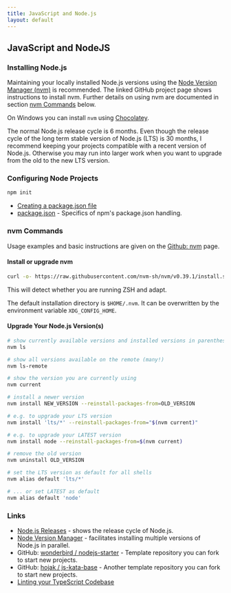 ```yaml
---
title: JavaScript and Node.js
layout: default
---
```

## JavaScript and NodeJS

### Installing Node.js

Maintaining your locally installed Node.js versions using the [Node Version Manager (nvm)](https://github.com/nvm-sh/nvm) is recommended. The linked GitHub project page shows instructions to install nvm. Further details on using nvm are documented in section [nvm Commands](#nvm-commands) below.

On Windows you can install `nvm` using [Chocolatey](https://community.chocolatey.org/packages/nvm).

The normal Node.js release cycle is 6 months. Even though the release cycle of the long term stable version of Node.js (LTS) is 30 months, I recommend keeping your projects compatible with a recent version of Node.js. Otherwise you may run into larger work when you want to upgrade from the old to the new LTS version.

### Configuring Node Projects

```sh
npm init
```

- [Creating a package.json file](https://docs.npmjs.com/creating-a-package-json-file)
- [package.json](https://docs.npmjs.com/cli/v8/configuring-npm/package-json) - Specifics of npm's package.json handling.

### nvm Commands

Usage examples and basic instructions are given on the [Github: nvm](https://github.com/nvm-sh/nvm) page.

#### Install or upgrade nvm

```sh
curl -o- https://raw.githubusercontent.com/nvm-sh/nvm/v0.39.1/install.sh | bash
````

This will detect whether you are running ZSH and adapt.

The default installation directory is `$HOME/.nvm`. It can be overwritten by the environment variable `XDG_CONFIG_HOME`.

#### Upgrade Your Node.js Version(s)

```sh
# show currently available versions and installed versions in parentheses.
nvm ls

# show all versions available on the remote (many!)
nvm ls-remote

# show the version you are currently using
nvm current

# install a newer version
nvm install NEW_VERSION --reinstall-packages-from=OLD_VERSION

# e.g. to upgrade your LTS version
nvm install 'lts/*' --reinstall-packages-from="$(nvm current)"

# e.g. to upgrade your LATEST version
nvm install node --reinstall-packages-from=$(nvm current)

# remove the old version
nvm uninstall OLD_VERSION

# set the LTS version as default for all shells
nvm alias default 'lts/*'

# ... or set LATEST as default
nvm alias default 'node'
```

### Links

- [Node.js Releases](https://nodejs.org/en/about/releases/) - shows the release cycle of Node.js.
- [Node Version Manager](https://github.com/nvm-sh/nvm) - facilitates installing multiple versions of Node.js in parallel.
- GitHub: [wonderbird / nodejs-starter](https://github.com/wonderbird/nodejs-starter) - Template repository you can fork to start new projects.
- GitHub: [hojak / js-kata-base](https://github.com/hojak/js-kata-base) - Another template repository you can fork to start new projects.
- [Linting your TypeScript Codebase](https://typescript-eslint.io/docs/linting/)